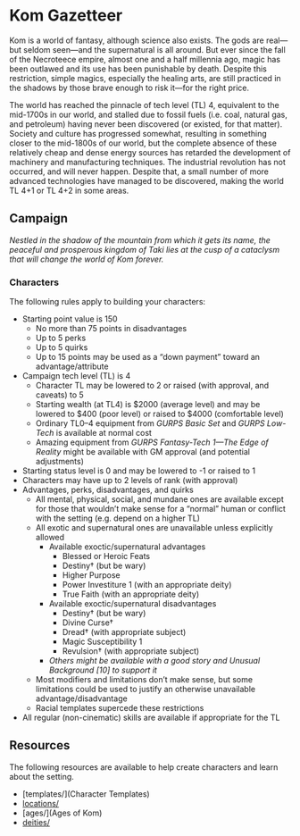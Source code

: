 # Kom Gazetteer

Kom is a world of fantasy, although science also exists.  The gods are real—but seldom seen—and the supernatural is all around.  But ever since the fall of the Necroteece empire, almost one and a half millennia ago, magic has been outlawed and its use has been punishable by death.  Despite this restriction, simple magics, especially the healing arts, are still practiced in the shadows by those brave enough to risk it—for the right price.

The world has reached the pinnacle of tech level (TL) 4, equivalent to the mid-1700s in our world, and stalled due to fossil fuels (i.e. coal, natural gas, and petroleum) having never been discovered (or existed, for that matter).  Society and culture has progressed somewhat, resulting in something closer to the mid-1800s of our world, but the complete absence of these relatively cheap and dense energy sources has retarded the development of machinery and manufacturing techniques.  The industrial revolution has not occurred, and will never happen.  Despite that, a small number of more advanced technologies have managed to be discovered, making the world TL 4+1 or TL 4+2 in some areas.


## Campaign

_Nestled in the shadow of the mountain from which it gets its name, the peaceful and prosperous kingdom of Taki lies at the cusp of a cataclysm that will change the world of Kom forever._

### Characters

The following rules apply to building your characters:
* Starting point value is 150
  * No more than 75 points in disadvantages
  * Up to 5 perks
  * Up to 5 quirks
  * Up to 15 points may be used as a “down payment” toward an advantage/attribute
* Campaign tech level (TL) is 4
  * Character TL may be lowered to 2 or raised (with approval, and caveats) to 5
  * Starting wealth (at TL4) is $2000 (average level) and may be lowered to $400 (poor level) or raised to $4000 (comfortable level)
  * Ordinary TL0–4 equipment from _GURPS Basic Set_ and _GURPS Low-Tech_ is available at normal cost
  * Amazing equipment from _GURPS Fantasy-Tech 1—The Edge of Reality_ might be available with GM approval (and potential adjustments)
* Starting status level is 0 and may be lowered to -1 or raised to 1
* Characters may have up to 2 levels of rank (with approval)
* Advantages, perks, disadvantages, and quirks
  * All mental, physical, social, and mundane ones are available except for those that wouldn’t make sense for a “normal” human or conflict with the setting (e.g. depend on a higher TL)
  * All exotic and supernatural ones are unavailable unless explicitly allowed
    * Available exoctic/supernatural advantages
      * Blessed or Heroic Feats
      * Destiny† (but be wary)
      * Higher Purpose
      * Power Investiture 1 (with an appropriate deity)
      * True Faith (with an appropriate deity)
    * Available exoctic/supernatural disadvantages
      * Destiny† (but be wary)
      * Divine Curse†
      * Dread† (with appropriate subject)
      * Magic Susceptibility 1
      * Revulsion† (with appropriate subject)
    * _Others might be available with a good story and _Unusual Background [10]_ to support it_
  * Most modifiers and limitations don’t make sense, but some limitations could be used to justify an otherwise unavailable advantage/disadvantage
  * Racial templates supercede these restrictions
* All regular (non-cinematic) skills are available if appropriate for the TL


## Resources

The following resources are available to help create characters and learn about the setting.

* [templates/](Character Templates)
* [locations/](Locations)
* [ages/](Ages of Kom)
* [deities/](Deities)

